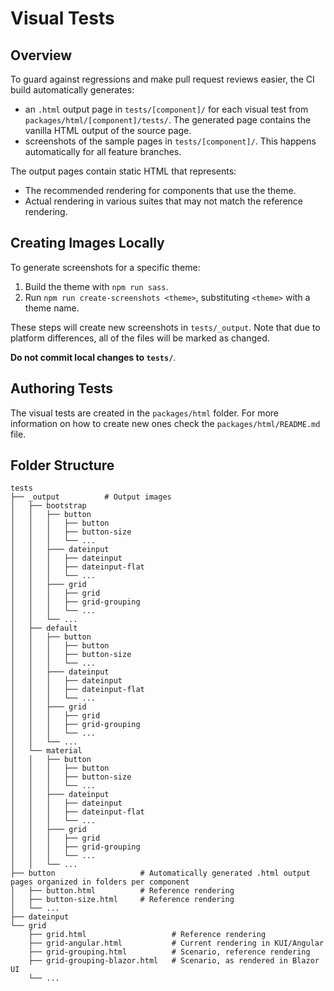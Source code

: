 # Visual Tests

## Overview

To guard against regressions and make pull request reviews easier, the CI build automatically generates:

* an `.html` output page in `tests/[component]/` for each visual test from `packages/html/[component]/tests/`. The generated page contains the vanilla HTML output of the source page.
* screenshots of the sample pages in `tests/[component]/`.
This happens automatically for all feature branches.

The output pages contain static HTML that represents:

* The recommended rendering for components that use the theme.
* Actual rendering in various suites that may not match the reference rendering.

## Creating Images Locally

To generate screenshots for a specific theme:

1. Build the theme with `npm run sass`.
1. Run `npm run create-screenshots <theme>`, substituting `<theme>` with a theme name.

These steps will create new screenshots in `tests/_output`. Note that due to platform differences, all of the files will be marked as changed.

**Do not commit local changes to `tests/`**.

## Authoring Tests

The visual tests are created in the `packages/html` folder. For more information on how to create new ones check the `packages/html/README.md` file.

## Folder Structure

```
tests
├── _output          # Output images
│   ├── bootstrap
│   │   ├── button
│   │   │   ├── button
│   │   │   ├── button-size
│   │   │   └── ...
│   │   ├─── dateinput
│   │   │   ├── dateinput
│   │   │   ├── dateinput-flat
│   │   │   └── ...
│   │   ├─── grid
│   │   │   ├── grid
│   │   │   ├── grid-grouping
│   │   │   └── ...
│   │   └── ...
│   ├── default
│   │   ├── button
│   │   │   ├── button
│   │   │   ├── button-size
│   │   │   └── ...
│   │   ├─── dateinput
│   │   │   ├── dateinput
│   │   │   ├── dateinput-flat
│   │   │   └── ...
│   │   ├─── grid
│   │   │   ├── grid
│   │   │   ├── grid-grouping
│   │   │   └── ...
│   │   └── ...
│   └── material
│   │   ├── button
│   │   │   ├── button
│   │   │   ├── button-size
│   │   │   └── ...
│   │   ├─── dateinput
│   │   │   ├── dateinput
│   │   │   ├── dateinput-flat
│   │   │   └── ...
│   │   ├─── grid
│   │   │   ├── grid
│   │   │   ├── grid-grouping
│   │   │   └── ...
│   │   └── ...
├── button                   # Automatically generated .html output pages organized in folders per component
│   ├── button.html          # Reference rendering
│   ├── button-size.html     # Reference rendering
│   └── ...
├── dateinput
└── grid
    ├── grid.html                   # Reference rendering
    ├── grid-angular.html           # Current rendering in KUI/Angular
    ├── grid-grouping.html          # Scenario, reference rendering
    ├── grid-grouping-blazor.html   # Scenario, as rendered in Blazor UI
    └── ...
```

